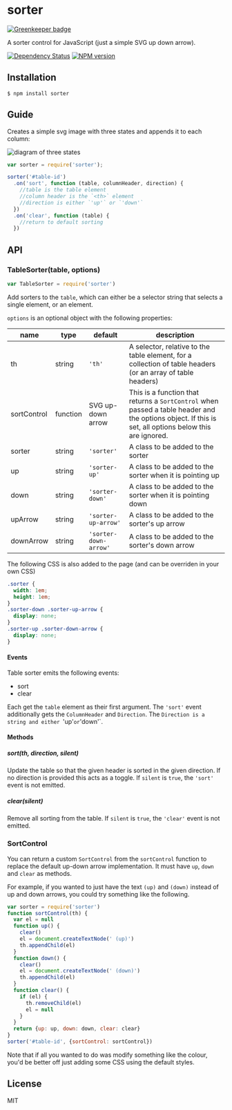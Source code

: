 
# sorter

[![Greenkeeper badge](https://badges.greenkeeper.io/ForbesLindesay/sorter.svg)](https://greenkeeper.io/)

  A sorter control for JavaScript (just a simple SVG up down arrow).

[![Dependency Status](https://img.shields.io/david/ForbesLindesay/sorter.svg)](https://david-dm.org/ForbesLindesay/sorter)
[![NPM version](https://img.shields.io/npm/v/sorter.svg)](https://www.npmjs.com/package/sorter)

## Installation

    $ npm install sorter

## Guide

Creates a simple svg image with three states and appends it to each column:

![diagram of three states](http://i.imgur.com/2P2Z4.png)

```javascript
var sorter = require('sorter');

sorter('#table-id')
  .on('sort', function (table, columnHeader, direction) {
    //table is the table element
    //column header is the `<th>` element
    //direction is either `'up'` or `'down'`
  })
  .on('clear', function (table) {
    //return to default sorting
  })
```

## API

### TableSorter(table, options)

```js
var TableSorter = require('sorter')
```

Add sorters to the `table`, which can either be a selector string that selects a single element, or an element.

`options` is an optional object with the following properties:

name        | type     | default               | description
------------|----------|-----------------------|--------------------------------------
th          | string   | `'th'`                | A selector, relative to the table element, for a collection of table headers (or an array of table headers)
sortControl | function | SVG up-down arrow     | This is a function that returns a `SortControl` when passed a table header and the options object.  If this is set, all options below this are ignored.
sorter      | string   | `'sorter'`            | A class to be added to the sorter
up          | string   | `'sorter-up'`         | A class to be added to the sorter when it is pointing up
down        | string   | `'sorter-down'`       | A class to be added to the sorter when it is pointing down
upArrow     | string   | `'sorter-up-arrow'`   | A class to be added to the sorter's up arrow
downArrow   | string   | `'sorter-down-arrow'` | A class to be added to the sorter's down arrow

The following CSS is also added to the page (and can be overriden in your own CSS)

```css
.sorter {
  width: 1em;
  height: 1em;
}
.sorter-down .sorter-up-arrow {
  display: none;
}
.sorter-up .sorter-down-arrow {
  display: none;
}
```

#### Events

Table sorter emits the following events:

 - sort
 - clear

Each get the `table` element as their first argument.  The `'sort'` event additionally gets the `ColumnHeader` and `Direction`.  The `Direction is a string and either `'up'` or `'down'`.

#### Methods

##### sort(th, direction, silent)

Update the table so that the given header is sorted in the given direction.  If no direction is provided this acts as a toggle.  If `silent` is `true`, the `'sort'` event is not emitted.

##### clear(silent)

Remove all sorting from the table.  If `silent` is `true`, the `'clear'` event is not emitted.

### SortControl

You can return a custom `SortControl` from the `sortControl` function to replace the default up-down arrow implementation.  It must have `up`, `down` and `clear` as methods.

For example, if you wanted to just have the text `(up)` and `(down)` instead of up and down arrows, you could try something like the following.

```js
var sorter = require('sorter')
function sortControl(th) {
  var el = null
  function up() {
    clear()
    el = document.createTextNode(' (up)')
    th.appendChild(el)
  }
  function down() {
    clear()
    el = document.createTextNode(' (down)')
    th.appendChild(el)
  }
  function clear() {
    if (el) {
      th.removeChild(el)
      el = null
    }
  }
  return {up: up, down: down, clear: clear}
}
sorter('#table-id', {sortControl: sortControl})
```

Note that if all you wanted to do was modify something like the colour, you'd be better off just adding some CSS using the default styles.

## License

  MIT